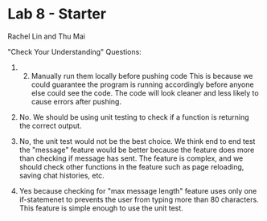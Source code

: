 # Lab 8 - Starter
Rachel Lin and Thu Mai


"Check Your Understanding" Questions:

1) 2. Manually run them locally before pushing code
This is because we could guarantee the program is running accordingly before 
anyone else could see the code. The code will look cleaner and less likely to
cause errors after pushing.

2) No. We should be using unit testing to check if a function is returning 
   the correct output.

3) No, the unit test would not be the best choice. We think end to end test
   the "message" feature would be better because the feature does more than
   checking if message has sent. The feature is complex, and we should check
   other functions in the feature such as page reloading, saving chat histories,
   etc. 
   
4) Yes because checking for "max message length" feature uses only one 
   if-statemenet to prevents the user from typing more than 80 characters. This
   feature is simple enough to use the unit test. 